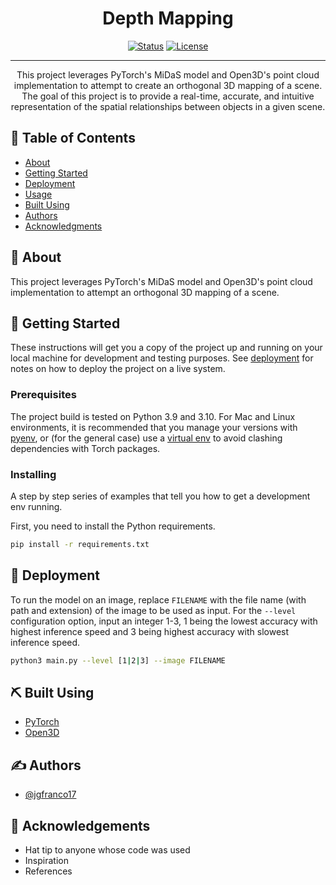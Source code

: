 <h1 align="center">Depth Mapping</h1>

<div align="center">

[![Status](https://img.shields.io/badge/status-active-success.svg)]() [![License](https://img.shields.io/badge/license-MIT-blue.svg)](/LICENSE)

</div>

---

<p align="center">
    This project leverages PyTorch's MiDaS model and Open3D's point cloud implementation to attempt to create an orthogonal 3D mapping of a scene. The goal of this project is to provide a real-time, accurate, and intuitive representation of the spatial relationships between objects in a given scene.
    <br>
</p>

## 📝 Table of Contents

- [About](#about)
- [Getting Started](#getting_started)
- [Deployment](#deployment)
- [Usage](#usage)
- [Built Using](#built_using)
- [Authors](#authors)
- [Acknowledgments](#acknowledgement)

## 🧐 About <a name = "about"></a>

This project leverages PyTorch's MiDaS model and Open3D's point cloud implementation to attempt an orthogonal 3D mapping of a scene.

## 🏁 Getting Started <a name = "getting_started"></a>

These instructions will get you a copy of the project up and running on your local machine for development and testing purposes. See [deployment](#deployment) for notes on how to deploy the project on a live system.

### Prerequisites

The project build is tested on Python 3.9 and 3.10. For Mac and Linux environments, it is recommended that you manage your versions with [pyenv](https://github.com/pyenv/pyenv), or (for the general case) use a [virtual env](https://docs.python.org/3/library/venv.html) to avoid clashing dependencies with Torch packages.

### Installing

A step by step series of examples that tell you how to get a development env running.

First, you need to install the Python requirements.

```bash
pip install -r requirements.txt
```

## 🚀 Deployment <a name = "deployment"></a>

To run the model on an image, replace `FILENAME` with the file name (with path and extension) of the image to be used as input. For the `--level` configuration option, input an integer 1-3, 1 being the lowest accuracy with highest inference speed and 3 being highest accuracy with slowest inference speed.

```bash
python3 main.py --level [1|2|3] --image FILENAME
```

## ⛏️ Built Using <a name = "built_using"></a>

- [PyTorch](https://pytorch.org/)
- [Open3D](https://open3d.org/)

## ✍️ Authors <a name = "authors"></a>

- [@jgfranco17](https://github.com/jgfranco17)

## 🎉 Acknowledgements <a name = "acknowledgement"></a>

- Hat tip to anyone whose code was used
- Inspiration
- References
